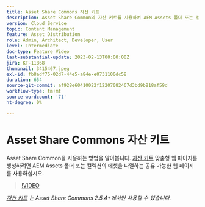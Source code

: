 ```yaml
---
title: Asset Share Commons 자산 키트
description: Asset Share Common의 자산 키트를 사용하여 AEM Assets 폴더 또는 컬렉션의 자산을 나열하는 맞춤형 공유 가능한 웹 페이지를 생성하는 방법을 알아봅니다.
version: Cloud Service
topic: Content Management
feature: Asset Distribution
role: Admin, Architect, Developer, User
level: Intermediate
doc-type: Feature Video
last-substantial-update: 2023-02-13T00:00:00Z
jira: KT-11868
thumbnail: 3415467.jpeg
exl-id: fb8adf75-02d7-44e5-a84e-e0731100dc58
duration: 654
source-git-commit: af928e60410022f12207082467d3bd9b818af59d
workflow-type: tm+mt
source-wordcount: '71'
ht-degree: 0%

---
```


# Asset Share Commons 자산 키트

Asset Share Common을 사용하는 방법을 알아봅니다. [자산 키트](https://opensource.adobe.com/asset-share-commons/pages/asset-kit/overview/) 맞춤형 웹 페이지를 생성하려면 AEM Assets 폴더 또는 컬렉션의 에셋을 나열하는 공유 가능한 웹 페이지를 사용하십시오.

>[!VIDEO](https://video.tv.adobe.com/v/3415467?quality=12&learn=on)

_[자산 키트](https://opensource.adobe.com/asset-share-commons/pages/asset-kit/overview/) 는 Asset Share Commons 2.5.4+에서만 사용할 수 있습니다._
